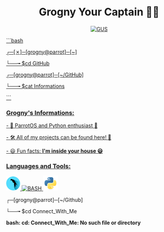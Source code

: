 <h1 align="center"><strong>Grogny</strong> Your Captain 👨‍✈️</h1>
<p align="center">
<a href="https://i.kym-cdn.com/entries/icons/original/000/041/650/gusripped.jpg" target="_blank" rel="noreferrer"> <img src="https://media.tenor.com/-ZTRnNnkX6gAAAAC/gustavo-fring.gif" alt="GUS" align="center" width="100" height="100"/> 
</p>
```bash
<p>┌─[✗]─[grogny@parrot]─[~]</p>
<p>└──╼ $cd GitHub</p>

<p>┌─[grogny@parrot]─[~/GitHub]</p>
<p>└──╼ $cat Informations</p>
```
<h3 align="left">Grogny's Informations:</h3>
<p>- 🦜 ParrotOS and Python enthusiast 🐍</p>

<p>- 🛠️ All of my projects can be found here! 👾</p>

<p>- 😃 Fun facts: <strong>I'm inside your house 😃</strong></p>

<h3 align="left">Languages and Tools:</h3>
<p align="left"> <a href="https://parrotsec.org/" target="_blank" rel="noreferrer"> <img src="https://github.com/Grogny/Grogny/blob/main/parrotos.png" alt="ParrotOS" width="38" height="38"/> </a> <a href="https://www.gnu.org/software/bash/" target="_blank" rel="noreferrer"> <img src="https://img.icons8.com/?size=512&id=8gWOBXY72Osj&format=png" alt="BASH" width="40" height="40"/> </a> <a href="https://www.python.org" target="_blank" rel="noreferrer"> <img src="https://raw.githubusercontent.com/devicons/devicon/master/icons/python/python-original.svg" alt="python" width="40" height="40"/> </a> </p>

<p>┌─[grogny@parrot]─[~/Github]</p>
<p>└──╼ $cd Connect_With_Me</p>
<p><strong>bash: cd: Connect_With_Me: No such file or directory</strong></p>
